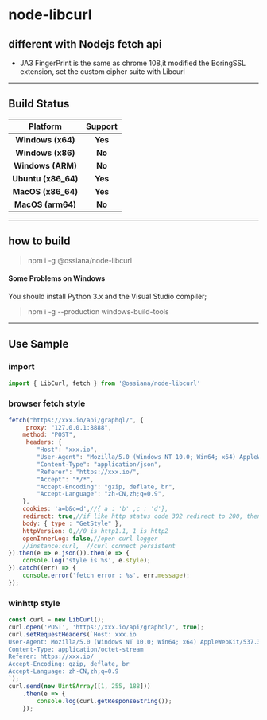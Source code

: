 # node-libcurl

## different with Nodejs fetch api
* JA3 FingerPrint is the same as chrome 108,it modified the BoringSSL extension, set the custom cipher suite with Libcurl
------------

## Build Status

| Platform                              | Support |
|:-----------------------------:|:---------:|
| __Windows (x64)__             |__Yes__|
| __Windows (x86)__             |__No__|
| __Windows (ARM)__             |__No__|
| __Ubuntu (x86_64)__             |__Yes__|
| __MacOS (x86_64)__             |__Yes__|
| __MacOS (arm64)__             |__No__|
------------

## how to build
> npm i -g @ossiana/node-libcurl

#### Some Problems on Windows
You should install Python 3.x and the Visual Studio compiler;
> npm i -g --production windows-build-tools
------------



## Use Sample

### import
```javascript
import { LibCurl, fetch } from '@ossiana/node-libcurl'
```

### browser fetch  style
```javascript
fetch("https://xxx.io/api/graphql/", {
     proxy: "127.0.0.1:8888",
	method: "POST",
     headers: {
        "Host": "xxx.io",
        "User-Agent": "Mozilla/5.0 (Windows NT 10.0; Win64; x64) AppleWebKit/537.36 (KHTML, like Gecko) Chrome/108.0.0.0 Safari/537.36",
        "Content-Type": "application/json",
        "Referer": "https://xxx.io/",
        "Accept": "*/*",
        "Accept-Encoding": "gzip, deflate, br",
        "Accept-Language": "zh-CN,zh;q=0.9",
    },
	cookies: 'a=b&c=d',//{ a : 'b' ,c : 'd'},
	redirect: true,//if like http status code 302 redirect to 200, then content with status code 200 is returned
    body: { type : "GetStyle" },
	httpVersion: 0,//0 is http1.1, 1 is http2
	openInnerLog: false,//open curl logger
	//instance:curl,  //curl connect persistent
}).then(e => e.json()).then(e => {
    console.log('style is %s', e.style);
}).catch((err) => {
	console.error('fetch error : %s', err.message);
});
```



### winhttp  style
```javascript
const curl = new LibCurl();
curl.open('POST', 'https://xxx.io/api/graphql/', true);
curl.setRequestHeaders(`Host: xxx.io
User-Agent: Mozilla/5.0 (Windows NT 10.0; Win64; x64) AppleWebKit/537.36 (KHTML, like Gecko) Chrome/108.0.0.0 Safari/537.36
Content-Type: application/octet-stream
Referer: https://xxx.io/
Accept-Encoding: gzip, deflate, br
Accept-Language: zh-CN,zh;q=0.9
`);
curl.send(new Uint8Array([1, 255, 188]))
    .then(e => {
        console.log(curl.getResponseString());
    });
```